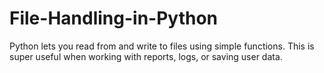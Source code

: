 # File-Handling-in-Python
Python lets you read from and write to files using simple functions. This is super useful when working with reports, logs, or saving user data.
